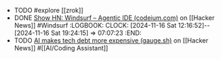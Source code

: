 - TODO #explore [[zrok]]
- DONE [Show HN: Windsurf – Agentic IDE (codeium.com)](https://news.ycombinator.com/item?id=42127882) on [[Hacker News]] #Windsurf
  :LOGBOOK:
  CLOCK: [2024-11-16 Sat 12:16:52]--[2024-11-16 Sat 19:24:15] =>  07:07:23
  :END:
- TODO [AI makes tech debt more expensive (gauge.sh)](https://news.ycombinator.com/item?id=42137527) on [[Hacker News]] #[[AI/Coding Assistant]]